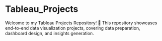 # Tableau_Projects
Welcome to my Tableau Projects Repository! 🚀 This repository showcases end-to-end data visualization projects, covering data preparation, dashboard design, and insights generation.
